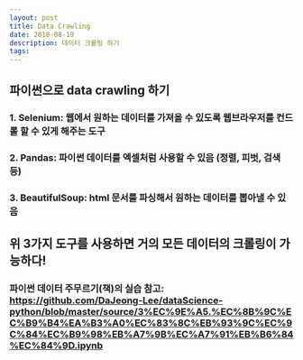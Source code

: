 ```yaml
---
layout: post
title: Data Crawling
date: 2018-08-19
description: 데이터 크롤링 하기
tags:
---
```


## 파이썬으로 data crawling 하기
### 1. Selenium: 웹에서 원하는 데이터를 가져올 수 있도록 웹브라우저를 컨드롤 할 수 있게 해주는 도구

### 2. Pandas: 파이썬 데이터를 엑셀처럼 사용할 수 있음 (정렬, 피벗, 검색 등)

### 3. BeautifulSoup: html 문서를 파싱해서 원하는 데이터를 뽑아낼 수 있음

## 위 3가지 도구를 사용하면 거의 모든 데이터의 크롤링이 가능하다!

### 파이썬 데이터 주무르기(책)의 실습 참고: <https://github.com/DaJeong-Lee/dataScience-python/blob/master/source/3%EC%9E%A5.%EC%8B%9C%EC%B9%B4%EA%B3%A0%EC%83%8C%EB%93%9C%EC%9C%84%EC%B9%98%EB%A7%9B%EC%A7%91%EB%B6%84%EC%84%9D.ipynb>
